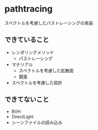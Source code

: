 # pathtracing

スペクトルを考慮したパストレーシングの実装

## できていること

 - レンダリングメソッド
   - パストレーシング
 - マテリアル
   - スペクトルを考慮した拡散面 
   - 鏡面
 - スペクトルを考慮した屈折
 
## できてないこと
 - BVH
 - DirectLight
 - シーンファイルの読み込み

